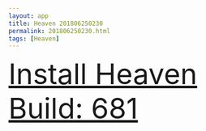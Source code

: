 ```yaml
---
layout: app
title: Heaven 201806250230
permalink: 201806250230.html
tags: [Heaven]
---
```

<div class="pure-g">
    <div class="pure-u-1-1" style="font-size: 4em">
        <a class="pure-button-primary" href="itms-services://?action=download-manifest&url=https%3A%2F%2Flitsungyisigono.github.io%2FTestScript%2Fmanifests%2F201806250230.plist"><i class="fa fa-download" aria-hidden="true"></i>Install Heaven Build: 681</a>
    </div>
</div>